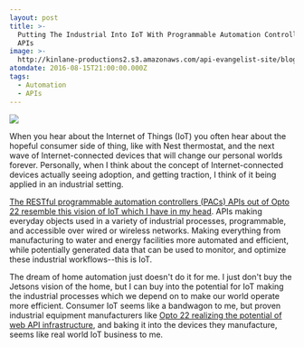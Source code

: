 ```yaml
---
layout: post
title: >-
  Putting The Industrial Into IoT With Programmable Automation Controllers (PAC)
  APIs
image: >-
  http://kinlane-productions2.s3.amazonaws.com/api-evangelist-site/blog/SNAP-PAC-RESTful-API-v1_1600.png
atomdate: 2016-08-15T21:00:00.000Z
tags:
  - Automation
  - APIs
---
```

[![](http://kinlane-productions2.s3.amazonaws.com/api-evangelist-site/blog/SNAP-PAC-RESTful-API-v1_1600.png)](http://info.opto22.com/snap-pac-rest-api-thank-you)

When you hear about the Internet of Things (IoT) you often hear about the hopeful consumer side of thing, like with Nest thermostat, and the next wave of Internet-connected devices that will change our personal worlds forever. Personally, when I think about the concept of Internet-connected devices actually seeing adoption, and getting traction, I think of it being applied in an industrial setting. 

[The RESTful programmable automation controllers (PACs) APIs out of Opto 22 resemble this vision of IoT which I have in my head](http://info.opto22.com/snap-pac-rest-api-thank-you). APIs making everyday objects used in a variety of industrial processes, programmable, and accessible over wired or wireless networks. Making everything from manufacturing to water and energy facilities more automated and efficient, while potentially generated data that can be used to monitor, and optimize these industrial workflows--this is IoT.

The dream of home automation just doesn't do it for me. I just don't buy the Jetsons vision of the home, but I can buy into the potential for IoT making the industrial processes which we depend on to make our world operate more efficient. Consumer IoT seems like a bandwagon to me, but proven industrial equipment manufacturers like [Opto 22 realizing the potential of web API infrastructure](http://info.opto22.com/snap-pac-rest-api-thank-you), and baking it into the devices they manufacture, seems like real world IoT business to me.